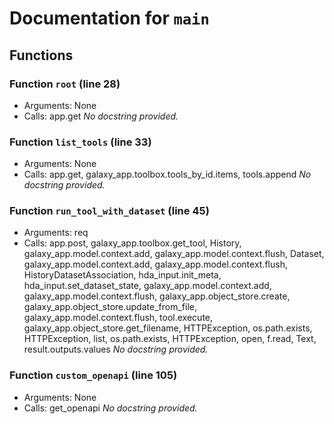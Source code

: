 # Documentation for `main`

## Functions

### Function `root` (line 28)
- Arguments: None
- Calls: app.get
_No docstring provided._

### Function `list_tools` (line 33)
- Arguments: None
- Calls: app.get, galaxy_app.toolbox.tools_by_id.items, tools.append
_No docstring provided._

### Function `run_tool_with_dataset` (line 45)
- Arguments: req
- Calls: app.post, galaxy_app.toolbox.get_tool, History, galaxy_app.model.context.add, galaxy_app.model.context.flush, Dataset, galaxy_app.model.context.add, galaxy_app.model.context.flush, HistoryDatasetAssociation, hda_input.init_meta, hda_input.set_dataset_state, galaxy_app.model.context.add, galaxy_app.model.context.flush, galaxy_app.object_store.create, galaxy_app.object_store.update_from_file, galaxy_app.model.context.flush, tool.execute, galaxy_app.object_store.get_filename, HTTPException, os.path.exists, HTTPException, list, os.path.exists, HTTPException, open, f.read, Text, result.outputs.values
_No docstring provided._

### Function `custom_openapi` (line 105)
- Arguments: None
- Calls: get_openapi
_No docstring provided._
